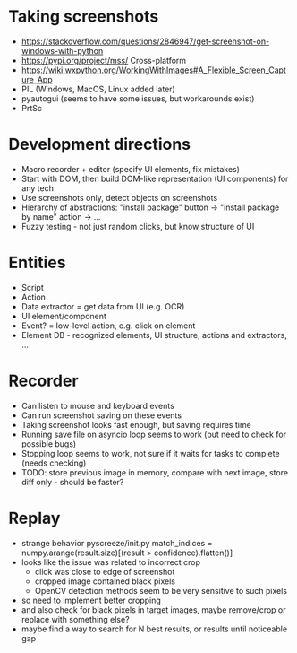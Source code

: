 # Taking screenshots
* https://stackoverflow.com/questions/2846947/get-screenshot-on-windows-with-python
* https://pypi.org/project/mss/ Cross-platform
* https://wiki.wxpython.org/WorkingWithImages#A_Flexible_Screen_Capture_App
* PIL (Windows, MacOS, Linux added later)
* pyautogui (seems to have some issues, but workarounds exist)
* PrtSc 

# Development directions
* Macro recorder + editor (specify UI elements, fix mistakes)
* Start with DOM, then build DOM-like representation (UI components) for any tech
* Use screenshots only, detect objects on screenshots
* Hierarchy of abstractions: "install package" button -> "install package by name" action -> ...
* Fuzzy testing - not just random clicks, but know structure of UI

# Entities
* Script
* Action
* Data extractor = get data from UI (e.g. OCR)
* UI element/component
* Event? = low-level action, e.g. click on element
* Element DB - recognized elements, UI structure, actions and extractors, ...

# Recorder
* Can listen to mouse and keyboard events
* Can run screenshot saving on these events
* Taking screenshot looks fast enough, but saving requires time
* Running save file on asyncio loop seems to work (but need to check for possible bugs)
* Stopping loop seems to work, not sure if it waits for tasks to complete (needs checking)
* TODO: store previous image in memory, compare with next image, store diff only - should be faster?

# Replay
* strange behavior pyscreeze/init.py match_indices = numpy.arange(result.size)[(result > confidence).flatten()]
* looks like the issue was related to incorrect crop
  * click was close to edge of screenshot
  * cropped image contained black pixels
  * OpenCV detection methods seem to be very sensitive to such pixels
* so need to implement better cropping
* and also check for black pixels in target images, maybe remove/crop or replace with something else?
* maybe find a way to search for N best results, or results until noticeable gap